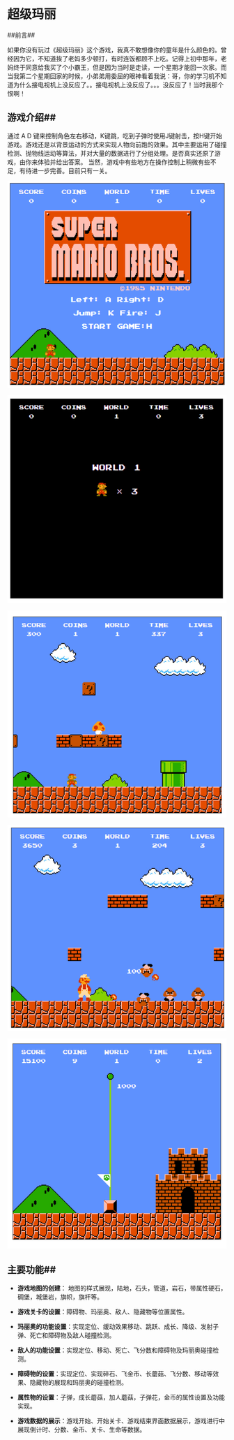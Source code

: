 # 超级玛丽

##前言##

如果你没有玩过《超级玛丽》这个游戏，我真不敢想像你的童年是什么颜色的。曾经因为它，不知道挨了老妈多少顿打，有时连饭都顾不上吃。记得上初中那年，老妈终于同意给我买了个小霸王，但是因为当时是走读，一个星期才能回一次家。而当我第二个星期回家的时候，小弟弟用委屈的眼神看着我说：哥，你的学习机不知道为什么接电视机上没反应了。。接电视机上没反应了。。。没反应了！当时我那个恨啊！

## 游戏介绍##

通过 A D 键来控制角色左右移动，K键跳，吃到子弹时使用J键射击，按H键开始游戏。游戏还是以背景运动的方式来实现人物向前跑的效果。其中主要运用了碰撞检测、抛物线运动等算法，并对大量的数据进行了分组处理。是否真实还原了游戏，由你来体验并给出答案。 当然，游戏中有些地方在操作控制上稍微有些不足，有待进一步完善。目前只有一关。

![开始游戏](1.png)

![生命和关卡显示界面](2.png)

![游戏中。。。](3.png)

![放子弹效果](4.png)

![第一关过关](5.png)

## 主要功能##

- **游戏地图的创建**： 地图的样式展现，陆地，石头，管道，岩石，带属性硬石，碉堡，城堡岩，旗帜，旗杆等。

- **游戏关卡的设置**：障碍物、玛丽奥、敌人、隐藏物等位置属性。

- **玛丽奥的功能设置**：实现定位、缓动效果移动、跳跃、成长、降级、发射子弹、死亡和障碍物及敌人碰撞检测。

- **敌人的功能设置**：实现定位、移动、死亡、飞分数和障碍物及玛丽奥碰撞检测。

- **障碍物的设置**：实现定位、实现碎石、飞金币、长蘑菇、飞分数、移动等效果、隐藏物的展现和玛丽奥的碰撞检测。

- **属性物的设置**：子弹，成长蘑菇，加人蘑菇，子弹花，金币的属性设置及功能实现。

- **游戏数据的展示**：游戏开始、开始关卡、游戏结束界面数据展示，游戏进行中展现倒计时、分数、金币、关卡、生命等数据。

  ​